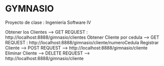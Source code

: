 # GYMNASIO
Proyecto de clase : Ingeniería Software IV

Obtener los Clientes -->  GET REQUEST : http://localhost:8888/gimnasio/clientes
Obtener Cliente por cedula  -->  GET REQUEST : http://localhost:8888/gimnasio/cliente/numeroCedula
Registrar Cliente --> POST REQUEST --> http://localhost:8888/gimnasio/cliente
Eliminar Cliente --> DELETE REQUEST --> http://localhost:8888/gimnasio/cliente



